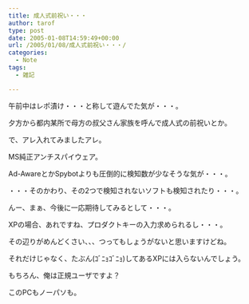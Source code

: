 ```yaml
---
title: 成人式前祝い・・・
author: tarof
type: post
date: 2005-01-08T14:59:49+00:00
url: /2005/01/08/成人式前祝い・・・/
categories:
  - Note
tags:
  - 雑記

---
```

午前中はレポ漬け・・・と称して遊んでた気が・・・。

夕方から都内某所で母方の叔父さん家族を呼んで成人式の前祝いとか。

で、アレ入れてみましたアレ。
  
MS純正アンチスパイウェア。
  
Ad-AwareとかSpybotよりも圧倒的に検知数が少なそうな気が・・・。
  
・・・そのかわり、その2つで検知されないソフトも検知されたり・・・。
  
んー、まぁ、今後に一応期待してみるとして・・・。
  
XPの場合、あれですね、プロダクトキーの入力求められるし・・・。
  
その辺りがめんどくさい、、、つってもしょうがないと思いますけどね。
  
それだけじゃなく、たぶん(ｺﾞﾆｮｺﾞﾆｮ)してあるXPには入らないんでしょう。

もちろん、俺は正規ユーザですよ？
  
このPCもノーパソも。